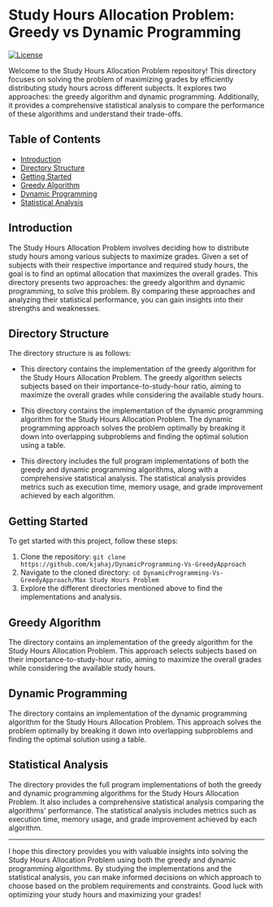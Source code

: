 # Study Hours Allocation Problem: Greedy vs Dynamic Programming

[![License](https://img.shields.io/badge/License-MIT-blue.svg)](https://opensource.org/licenses/MIT)

Welcome to the Study Hours Allocation Problem repository! This directory focuses on solving the problem of maximizing grades by efficiently distributing study hours across different subjects. It explores two approaches: the greedy algorithm and dynamic programming. Additionally, it provides a comprehensive statistical analysis to compare the performance of these algorithms and understand their trade-offs.

## Table of Contents
- [Introduction](#introduction)
- [Directory Structure](#directory-structure)
- [Getting Started](#getting-started)
- [Greedy Algorithm](#greedy-algorithm)
- [Dynamic Programming](#dynamic-programming)
- [Statistical Analysis](#statistical-analysis)

## Introduction
The Study Hours Allocation Problem involves deciding how to distribute study hours among various subjects to maximize grades. Given a set of subjects with their respective importance and required study hours, the goal is to find an optimal allocation that maximizes the overall grades. This directory presents two approaches: the greedy algorithm and dynamic programming, to solve this problem. By comparing these approaches and analyzing their statistical performance, you can gain insights into their strengths and weaknesses.

## Directory Structure
The directory structure is as follows:

* This directory contains the implementation of the greedy algorithm for the Study Hours Allocation Problem. The greedy algorithm selects subjects based on their importance-to-study-hour ratio, aiming to maximize the overall grades while considering the available study hours.

* This directory contains the implementation of the dynamic programming algorithm for the Study Hours Allocation Problem. The dynamic programming approach solves the problem optimally by breaking it down into overlapping subproblems and finding the optimal solution using a table.

* This directory includes the full program implementations of both the greedy and dynamic programming algorithms, along with a comprehensive statistical analysis. The statistical analysis provides metrics such as execution time, memory usage, and grade improvement achieved by each algorithm.

## Getting Started
To get started with this project, follow these steps:

1. Clone the repository: `git clone https://github.com/kjahaj/DynamicProgramming-Vs-GreedyApproach`
2. Navigate to the cloned directory: `cd DynamicProgramming-Vs-GreedyApproach/Max Study Hours Problem`
3. Explore the different directories mentioned above to find the implementations and analysis.

## Greedy Algorithm
The directory contains an implementation of the greedy algorithm for the Study Hours Allocation Problem. This approach selects subjects based on their importance-to-study-hour ratio, aiming to maximize the overall grades while considering the available study hours.

## Dynamic Programming
The directory contains an implementation of the dynamic programming algorithm for the Study Hours Allocation Problem. This approach solves the problem optimally by breaking it down into overlapping subproblems and finding the optimal solution using a table.

## Statistical Analysis
The directory provides the full program implementations of both the greedy and dynamic programming algorithms for the Study Hours Allocation Problem. It also includes a comprehensive statistical analysis comparing the algorithms' performance. The statistical analysis includes metrics such as execution time, memory usage, and grade improvement achieved by each algorithm. 

---

I hope this directory provides you with valuable insights into solving the Study Hours Allocation Problem using both the greedy and dynamic programming algorithms. By studying the implementations and the statistical analysis, you can make informed decisions on which approach to choose based on the problem requirements and constraints. Good luck with optimizing your study hours and maximizing your grades!
